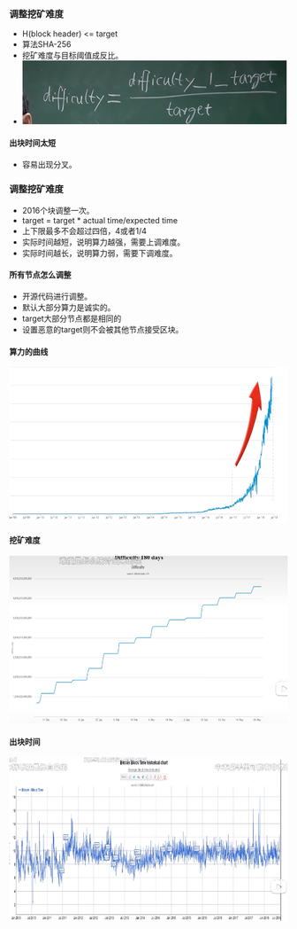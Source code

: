
### 调整挖矿难度

- H(block header) <= target
- 算法SHA-256
- 挖矿难度与目标阈值成反比。
- ![](../pic/Pasted%20image%2020240718175143.png)


#### 出块时间太短

- 容易出现分叉。

### 调整挖矿难度
- 2016个块调整一次。
- target = target * actual time/expected time
- 上下限最多不会超过四倍，4或者1/4
- 实际时间越短，说明算力越强，需要上调难度。
- 实际时间越长，说明算力弱，需要下调难度。

#### 所有节点怎么调整
- 开源代码进行调整。
- 默认大部分算力是诚实的。
- target大部分节点都是相同的
- 设置恶意的target则不会被其他节点接受区块。

#### 算力的曲线
![](../pic/Pasted%20image%2020240718180319.png)


#### 挖矿难度
![](../pic/Pasted%20image%2020240718180348.png)




#### 出块时间
![](../pic/Pasted%20image%2020240718180439.png)

